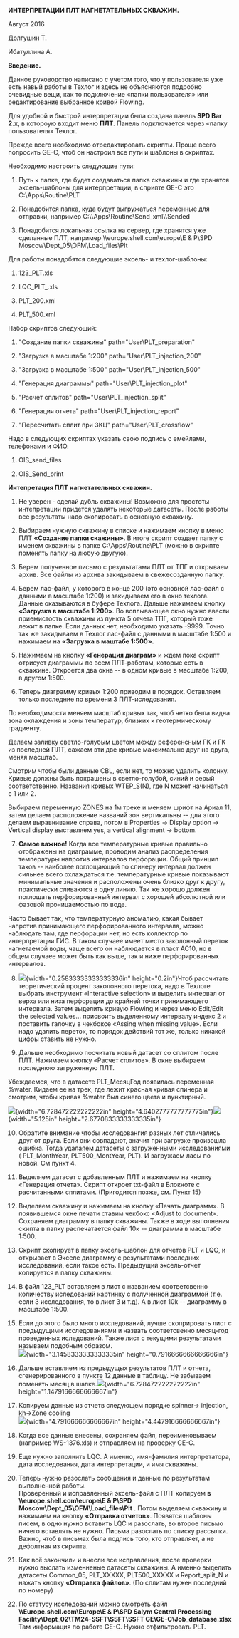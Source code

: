**ИНТЕРПРЕТАЦИИ ПЛТ НАГНЕТАТЕЛЬНЫХ СКВАЖИН.**

Август 2016

Долгушин Т.

Ибатуллина А.

**Введение.**

Данное руководство написано с учетом того, что у пользователя уже есть
навый работы в Техлог и здесь не объясняются подробно очевидные вещи,
как то подключение «папки пользователя» или редактирование выбранное
кривой Flowing.

Для удобной и быстрой интерпретации была создана панель **SPD Bar 2.x**,
в котороую входит меню **ПЛТ**. Панель подключается через «папку
пользователя» Техлог.

Прежде всего необходимо отредактировать скрипты. Проще всего попросить
GE-C, чтоб он настроил все пути и шаблоны в скриптах.

Необходимо настроить следующие пути:

1.  Путь к папке, где будет создаваться папка скважины и где хранятся
    эксель-шаблоны для интерпретации, в сприпте GE-C это
    C:\\Apps\\Routine\\PLT

2.  Понадобится папка, куда будут выгружаться переменные для отправки,
    например C:\\\\Apps\\Routine\\Send_xml\\\\Sended

3.  Понадобится локальная ссылка на сервер, где хранятся уже сделанные
    ПЛТ, например \\\\europe.shell.com\\europe\\E & P\\SPD
    Moscow\\Dept_05\\OFM\\Load_files\\Plt

Для работы понадобятся следующие эксель- и техлог-шаблоны:

1.  123_PLT.xls

2.  LQC_PLT\_.xls

3.  PLT_200.xml

4.  PLT_500.xml

Набор скриптов следующий:

1.  \"Создание папки скважины\" path=\"User\\PLT_preparation\"

2.  \"Загрузка в масштабе 1:200\" path=\"User\\PLT_injection_200\"

3.  \"Загрузка в масштабе 1:500\" path=\"User\\PLT_injection_500\"

4.  \"Генерация диаграммы\" path=\"User\\PLT_injection_plot\"

5.  \"Расчет сплитов\" path=\"User\\PLT_injection_split\"

6.  \"Генерация отчета\" path=\"User\\PLT_injection_report\"

7.  \"Пересчитать сплит при ЗКЦ\" path=\"User\\PLT_crossflow\"

Надо в следующих скриптах указать свою подпись с емейлами, телефонами и
ФИО.

1.  OIS_send_files

2.  OIS_Send_print

**Интепретация ПЛТ нагнетательных скважин.**

1)  Не уверен - сделай дубль скважины! Возможно для простоты
    интепретации придется удалять некоторые датасеты. После работы все
    результаты надо скопировать в основную скважину.

2)  Выбираем нужную скважину в списке и нажимаем кнопку в меню ПЛТ
    **«Создание папки скажины»**. В итоге скрипт создает папку с именем
    скважины в папке C:\\Apps\\Routine\\PLT (можно в скрипте поменять
    папку на любую другую).

3)  Берем полученное письмо с результатами ПЛТ от ТПГ и открываем архив.
    Все файлы из архива закидываем в свежесозданную папку.

4)  Берем лас-файл, у которого в конце 200 (это основной лас-файл с
    данными в масштабе 1:200) и закидываем его в окно техлога. Данные
    оказываются в буфере Техлога. Дальше нажимаем кнопку **«Загрузка в
    масштабе 1:200»**. Во всплывающее окно нужно ввести приемистость
    скважины из пункта 5 отчета ТПГ, который тоже лежит в папке. Если
    данных нет, необходимо указать -9999. Точно так же закидываем в
    Техлог лас-файл с данными в масштабе 1:500 и нажимаем на **«Загрузка
    в маштабе 1:500».**

5)  Нажимаем на кнопку **«Генерация диаграм»** и ждем пока скрипт
    отрисует диаграммы по всем ПЛТ-работам, которые есть в скважине.
    Откроется два окна -- в одном кривые в масштабе 1:200, в другом
    1:500.

6)  Теперь диаграмму кривых 1:200 приводим в порядок. Оставляем только
    последние по времени 3 ПЛТ-иследования.

По необходимости меняем масштаб кривых так, чтоб четко была видна зона
охлаждения и зоны температур, близких к геотермическому градиенту.

Делаем заливку светло-голубым цветом между референсным ГК и ГК из
последней ПЛТ, сажаем эти две кривые максимально друг на друга, меняя
масштаб.

Смотрим чтобы были данные CBL, если нет, то можно удалить колонку.\
Кривые должны быть покрашены в светло-голубой, синий и серый
соответственно. Названия кривых WTEP_S(N), где N может начинаться с 1
или 2.

Выбираем переменную ZONES на 1м треке и меняем шрифт на Ариал 11, затем
делаем расположение названий зон вертикальны -- для этого делаем
выравнивание справа, потом в Properties -\> Display option -\> Vertical
display выставляем yes, а vertical alignment -\> bottom.

7)  **Самое важное!** Когда все температурные кривые правильно
    отображены на диаграмме, проводим анализ распределения температуры
    напротив интервалов перфорации. Общий принцип таков -- наиболее
    поглощающий по спинеру интервал должен сильнее всего охлаждаться
    т.е. температурные кривые показывают минимальные значения и
    расположены очень близко друг к другу, практически сливаются в одну
    линию. Так же хорошо должен поглощать перфорированный интервал с
    хорошей абсолютной или фазовой проницаемостью по воде.

Часто бывает так, что температурную аномалию, какая бывает напротив
принимающего перфорированного интервала, можно наблюдать там, где
перфорации нет, но есть коллектор по интерпретации ГИС. В таком случаее
имеет место заколонный переток нагнетаемой воды, чаще всего он
наблюдается в пласт АС10, но в общем случаее может быть как выше, так и
ниже перфорированных интервалов.

8)  ![](./image1.png){width="0.25833333333333336in"
    height="0.2in"}Чтоб рассчитать теоретический процент заколонного
    перетока, надо в Техлоге выбрать инструмент «Interactive selection»
    и выделить интервал от верха или низа перфорации до крайней точки
    принимающего интервала. Затем выделить кривую Flowing и через меню
    Edit/Edit the selected values... присвоить выделенному интервалу
    индекс 2 и поставить галочку в чекбоксе «Assing when missing value».
    Если надо удалить переток, то порядок действий тот же, только
    никакой цифры ставить не нужно.

9)  Дальше необходимо посчитать новый датасет со сплитом после ПЛТ.
    Нажимаем кнопку «Расчет сплитов». В окне выбираем последнюю
    загруженную ПЛТ.

Убеждаемся, что в датасете PLT_МесяцГод появилась переменная %water.
Кидаем ее на трек, где лежит красная кривая спинера и смотрим, чтобы
кривая %water был синего цвета и пунктирный.

![](./image2.png){width="6.728472222222222in"
height="4.6402777777777775in"}![](./image3.png){width="5.125in"
height="2.6770833333333335in"}

10) Обратите внимание чтобы исследовангия разных лет отличались друг от
    друга. Если они совпадают, значит при загрузке произошла ошибка.
    Тогда удалаяем датасеты с загруженными исследованиями (
    PLT_MonthYear, PLT500_MontYear, PLT). И загружаем ласы по новой. См
    пункт 4.

11) Выделяем датасет с добавленным ПЛТ и нажимаем на кнопку «Генерация
    отчета». Скрипт откроет txt-файл в Блокноте с расчитанными сплитами.
    (Пригодится позже, см. Пункт 15)

12) Выделяем скважину и нажимаем на кнопку «Печать диаграмм». В
    появившемся окне печати ставим чекбокс «Adjust to document».
    Сохраняем диаграмму в папку скважины. Также в ходе выполнения скипта
    в папку распечатается файл 10к -- диаграмма в масштабе 1:500.

13) Скрипт скопирует в папку эксель-шаблон для отчетов PLT и LQC, и
    открывает в Экселе диаграмму с результатами последних исследований,
    если такое есть. Предыдущий эксель-отчет копируется в папку
    скважины.

14) В файл 123_PLT вставляем в лист с названием соответсвенно количеству
    иследований картинку с полученной диаграммой (т.е. если 3
    исследования, то в лист 3 и т.д). А в лист 10k -- диаграмму в
    масштабе 1:500.

15) Если до этого было много исследований, лучше скоприровать лист с
    предыдущими исследованиями и назвать соответсвенно месяц-год
    проведенных иследований. Также лист с текущими результатами называем
    подобным образом.\
    ![](./image4.png){width="3.1458333333333335in"
    height="0.7916666666666666in"}

16) Дальше вставляем из предыдущых результатов ПЛТ и отчета,
    сгенерированного в пункте 12 данные в таблицу. Не забываем поменять
    месяц в шапке.![](./image5.png){width="6.728472222222222in"
    height="1.1479166666666667in"}

17) Копируем данные из отчетв следующем порядке spinner-\> injection,
    kh-\>Zone cooling\
    ![](./image6.png){width="4.791666666666667in"
    height="4.447916666666667in"}

18) Когда все данные внесены, сохраняем файл, переименовываем (например
    WS-1376.xls) и отправляем на проверку GE-C.

19) Еще нужно заполнить LQC. А именно, имя-фамилия интерпретатора, дата
    исследования, дата интерпретации, и имя скважины.

20) Теперь нужно разослать сообщения и данные по результатам выполненной
    работы.\
    Проверенный и исправленный эксель-файл с ПЛТ копируем **в
    \\\\europe.shell.com\\europe\\E & P\\SPD
    Moscow\\Dept_05\\OFM\\Load_files\\Plt** . Потом выделяем скважину и
    нажимаем на кнопку **«Отправка отчетов»**. Появятся шаблоны писем, в
    одно нужно вставить LQC и разослать, во второе письмо ничего
    вставлять не нужно. Письма разослать по списку рассылки. Важно, чтоб
    в письмах была подпись того, кто отправляет, а не дефолтная из
    скрипта.

21) Как всё закончили и внесли все исправления, после проверки нужно
    выслать изменненые датасеты скважины. А именно выделить датасеты
    Common_05, PLT_XXXXX, PLT500_XXXXX и Report_split_N и нажать кнопку
    **«Отправка файлов»**. (По сплитам нужен последний по номеру)

22) По статусу исследований можно смотреть файл
    **\\\\Europe.shell.com\\Europe\\E & P\\SPD Salym Central Processing
    Facility\\Dept_02\\TM24-SSFT\\SSFT\\SSFT
    GE\\GE-C\\Job_database.xlsx**\
    Там информация по работе GE-C. Нужно отфильтровать PLT.
